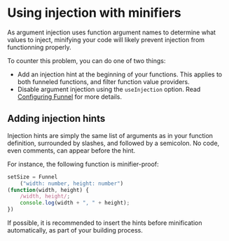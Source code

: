 # Using injection with minifiers

As argument injection uses function argument names to determine what values to inject, minifying your code will likely prevent injection from functionning properly.

To counter this problem, you can do one of two things:

- Add an injection hint at the beginning of your functions. This applies to both funneled functions, and filter function value providers.
- Disable argument injection using the `useInjection` option. Read [Configuring Funnel](Configuring%20Funnel.md) for more details.


## Adding injection hints

Injection hints are simply the same list of arguments as in your function definition, surrounded by slashes, and followed by a semicolon. No code, even comments, can appear before the hint.

For instance, the following function is minifier-proof:

```javascript
setSize = Funnel
	("width: number, height: number")
(function(width, height) {
	/width, height/;
	console.log(width + ", " + height);
})
```

If possible, it is recommended to insert the hints before minification automatically, as part of your building process.
